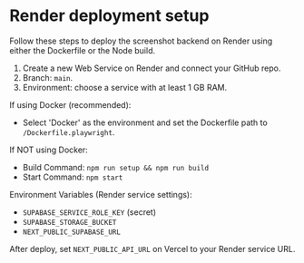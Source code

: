 # Render deployment setup

Follow these steps to deploy the screenshot backend on Render using either the Dockerfile or the Node build.

1. Create a new Web Service on Render and connect your GitHub repo.
2. Branch: `main`.
3. Environment: choose a service with at least 1 GB RAM.

If using Docker (recommended):
- Select 'Docker' as the environment and set the Dockerfile path to `/Dockerfile.playwright`.

If NOT using Docker:
- Build Command: `npm run setup && npm run build`
- Start Command: `npm start`

Environment Variables (Render service settings):
- `SUPABASE_SERVICE_ROLE_KEY` (secret)
- `SUPABASE_STORAGE_BUCKET`
- `NEXT_PUBLIC_SUPABASE_URL`

After deploy, set `NEXT_PUBLIC_API_URL` on Vercel to your Render service URL.
